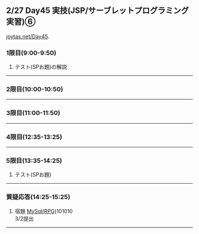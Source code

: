 ## 2/27 Day45 実技(JSP/サーブレットプログラミング実習)⑥
[joytas.net/Day45]().
### 1限目(9:00-9:50)
1. テスト(SPお題)の解説
---
### 2限目(10:00-10:50)
---
### 3限目(11:00-11:50)
---
### 4限目(12:35-13:25)
---
### 5限目(13:35-14:25)
1. テスト(SPお題)
---
### 質疑応答(14:25-15:25)
1. 宿題
[MySql(RPG)](https://joytas.net/programming/mysql/mysql_rpg)101010  
3/2提出
----
